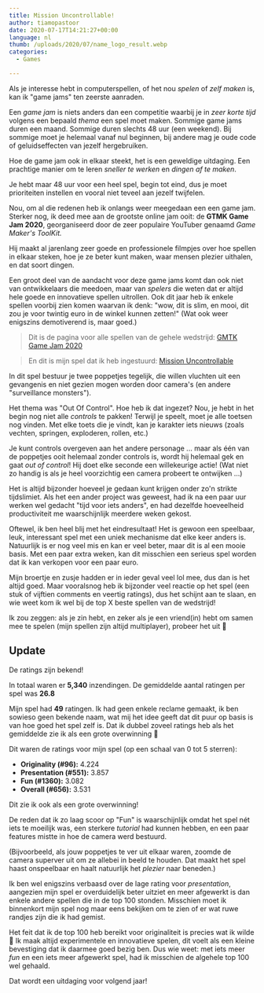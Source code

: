 ```yaml
---
title: Mission Uncontrollable!
author: tiamopastoor
date: 2020-07-17T14:21:27+00:00
language: nl
thumb: /uploads/2020/07/name_logo_result.webp
categories:
  - Games

---
```

Als je interesse hebt in computerspellen, of het nou _spelen_ of _zelf maken_ is, kan ik "game jams" ten zeerste aanraden.

Een _game jam_ is niets anders dan een competitie waarbij je in _zeer korte tijd_ volgens een bepaald _thema_ een spel moet maken. Sommige game jams duren een maand. Sommige duren slechts 48 uur (een weekend). Bij sommige moet je helemaal vanaf nul beginnen, bij andere mag je oude code of geluidseffecten van jezelf hergebruiken.

Hoe de game jam ook in elkaar steekt, het is een geweldige uitdaging. Een prachtige manier om te leren _sneller te werken_ en _dingen af te maken_.

Je hebt maar 48 uur voor een heel spel, begin tot eind, dus je moet prioriteiten instellen en vooral niet teveel aan jezelf twijfelen.

Nou, om al die redenen heb ik onlangs weer meegedaan een een game jam. Sterker nog, ik deed mee aan de grootste online jam ooit: de **GTMK Game Jam 2020**, georganiseerd door de zeer populaire YouTuber genaamd _Game Maker's ToolKit._ 

Hij maakt al jarenlang zeer goede en professionele filmpjes over hoe spellen in elkaar steken, hoe je ze beter kunt maken, waar mensen plezier uithalen, en dat soort dingen.

Een groot deel van de aandacht voor deze game jams komt dan ook niet van ontwikkelaars die meedoen, maar van _spelers_ die weten dat er altijd hele goede en innovatieve spellen uitrollen. Ook dit jaar heb ik enkele spellen voorbij zien komen waarvan ik denk: "wow, dit is slim, en mooi, dit zou je voor twintig euro in de winkel kunnen zetten!" (Wat ook weer enigszins demotiverend is, maar goed.)

> Dit is de pagina voor alle spellen van de gehele wedstrijd: [GMTK Game Jam 2020](https://itch.io/jam/gmtk-2020)

> En dit is mijn spel dat ik heb ingestuurd: [Mission Uncontrollable](https://pandaqi.itch.io/mission-uncontrollable)


In dit spel bestuur je twee poppetjes tegelijk, die willen vluchten uit een gevangenis en niet gezien mogen worden door camera's (en andere "surveillance monsters").

Het thema was "Out Of Control". Hoe heb ik dat ingezet? Nou, je hebt in het begin nog niet alle _controls_ te pakken! Terwijl je speelt, moet je alle toetsen nog vinden. Met elke toets die je vindt, kan je karakter iets nieuws (zoals vechten, springen, exploderen, rollen, etc.)

Je kunt controls overgeven aan het andere personage ... maar als één van de poppetjes ooit helemaal zonder controls is, wordt hij helemaal gek en gaat _out of control_! Hij doet elke seconde een willekeurige actie! (Wat niet zo handig is als je heel voorzichtig een camera probeert te ontwijken ...)

Het is altijd bijzonder hoeveel je gedaan kunt krijgen onder zo'n strikte tijdslimiet. Als het een ander project was geweest, had ik na een paar uur werken wel gedacht "tijd voor iets anders", en had dezelfde hoeveelheid productiviteit me waarschijnlijk meerdere weken gekost.

Oftewel, ik ben heel blij met het eindresultaat! Het is gewoon een speelbaar, leuk, interessant spel met een uniek mechanisme dat elke keer anders is. Natuurlijk is er nog veel mis en kan er veel beter, maar dit is al een mooie basis. Met een paar extra weken, kan dit misschien een serieus spel worden dat ik kan verkopen voor een paar euro.

Mijn broertje en zusje hadden er in ieder geval veel lol mee, dus dan is het altijd goed. Maar vooralsnog heb ik bijzonder veel reactie op het spel (een stuk of vijftien comments en veertig ratings), dus het schijnt aan te slaan, en wie weet kom ik wel bij de top X beste spellen van de wedstrijd!

Ik zou zeggen: als je zin hebt, en zeker als je een vriend(in) hebt om samen mee te spelen (mijn spellen zijn altijd multiplayer), probeer het uit 🙂

 

## Update

De ratings zijn bekend!

In totaal waren er **5,340** inzendingen. De gemiddelde aantal ratingen per spel was **26.8**

Mijn spel had **49** ratingen. Ik had geen enkele reclame gemaakt, ik ben sowieso geen bekende naam, wat mij het idee geeft dat dit puur op basis is van hoe goed het spel zelf is. Dat ik dubbel zoveel ratings heb als het gemiddelde zie ik als een grote overwinning 🙂

Dit waren de ratings voor mijn spel (op een schaal van 0 tot 5 sterren):

  * **Originality (#96):** 4.224
  * **Presentation (#551):** 3.857
  * **Fun (#1360):** 3.082
  * **Overall (#656):** 3.531

Dit zie ik ook als een grote overwinning!

De reden dat ik zo laag scoor op "Fun" is waarschijnlijk omdat het spel nét iets te moeilijk was, een sterkere _tutorial_ had kunnen hebben, en een paar features mistte in hoe de camera werd bestuurd.

(Bijvoorbeeld, als jouw poppetjes te ver uit elkaar waren, zoomde de camera superver uit om ze allebei in beeld te houden. Dat maakt het spel haast onspeelbaar en haalt natuurlijk het _plezier_ naar beneden.)

Ik ben wel enigszins verbaasd over de lage rating voor _presentation_, aangezien mijn spel er overduidelijk beter uitziet en meer afgewerkt is dan enkele andere spellen die in de top 100 stonden. Misschien moet ik binnenkort mijn spel nog maar eens bekijken om te zien of er wat ruwe randjes zijn die ik had gemist.

Het feit dat ik de top 100 heb bereikt voor originaliteit is precies wat ik wilde 🙂 Ik maak altijd experimentele en innovatieve spelen, dit voelt als een kleine bevestiging dat ik daarmee goed bezig ben. Dus wie weet: met iets meer _fun_ en een iets meer afgewerkt spel, had ik misschien de algehele top 100 wel gehaald.

Dat wordt een uitdaging voor volgend jaar!